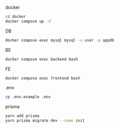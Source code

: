 docker
```bash
cd docker
docker compose up -d
```

DB
```bash
docker compose exec mysql mysql -u user -p appdb
```

BE
```bash
docker compose exec backend bash
```

FE
```bash
docker compose exec frontend bash
```

.env
```bash
cp .env.example .env
```

prisma
```bash
yarn add prisma
yarn prisma migrate dev --name init
```
